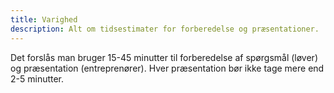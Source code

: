 ```yaml
---
title: Varighed
description: Alt om tidsestimater for forberedelse og præsentationer.
---
```


Det forslås man bruger 15-45 minutter til forberedelse af spørgsmål (løver) og præsentation (entreprenører). Hver præsentation bør ikke tage mere end 2-5 minutter.

